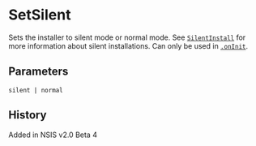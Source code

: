 # SetSilent

Sets the installer to silent mode or normal mode. See [`SilentInstall`][1] for more information about silent installations. Can only be used in [`.onInit`][2].

## Parameters

    silent | normal

## History

Added in NSIS v2.0 Beta 4

[1]: SilentInstall.md
[2]: ../Callbacks/onInit.md
